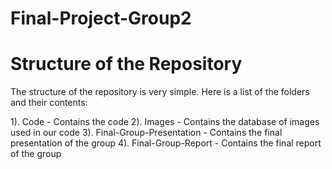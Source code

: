 # Final-Project-Group2

# Structure of the Repository

The structure of the repository is very simple. Here is a list of the folders and their contents:

1). Code - Contains the code
2). Images - Contains the database of images used in our code
3). Final-Group-Presentation - Contains the final presentation of the group
4). Final-Group-Report - Contains the final report of the group

